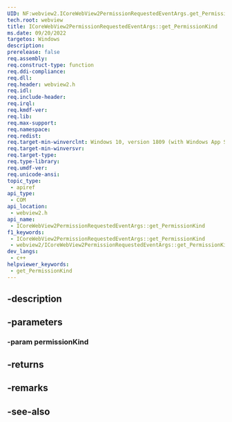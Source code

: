 ```yaml
---
UID: NF:webview2.ICoreWebView2PermissionRequestedEventArgs.get_PermissionKind
tech.root: webview
title: ICoreWebView2PermissionRequestedEventArgs::get_PermissionKind
ms.date: 09/20/2022
targetos: Windows
description: 
prerelease: false
req.assembly: 
req.construct-type: function
req.ddi-compliance: 
req.dll: 
req.header: webview2.h
req.idl: 
req.include-header: 
req.irql: 
req.kmdf-ver: 
req.lib: 
req.max-support: 
req.namespace: 
req.redist: 
req.target-min-winverclnt: Windows 10, version 1809 (with Windows App SDK 1.1 or later)
req.target-min-winversvr: 
req.target-type: 
req.type-library: 
req.umdf-ver: 
req.unicode-ansi: 
topic_type:
 - apiref
api_type:
 - COM
api_location:
 - webview2.h
api_name:
 - ICoreWebView2PermissionRequestedEventArgs::get_PermissionKind
f1_keywords:
 - ICoreWebView2PermissionRequestedEventArgs::get_PermissionKind
 - webview2/ICoreWebView2PermissionRequestedEventArgs::get_PermissionKind
dev_langs:
 - c++
helpviewer_keywords:
 - get_PermissionKind
---
```


## -description

## -parameters

### -param permissionKind

## -returns

## -remarks

## -see-also

